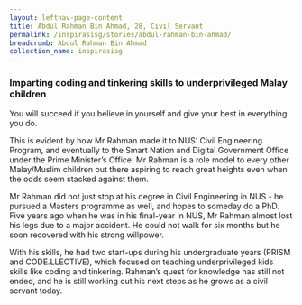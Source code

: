 ```yaml
---
layout: leftnav-page-content
title: Abdul Rahman Bin Ahmad, 28, Civil Servant
permalink: /inspirasisg/stories/abdul-rahman-bin-ahmad/ 
breadcrumb: Abdul Rahman Bin Ahmad
collection_name: inspirasisg
---
```


### **Imparting coding and tinkering skills to underprivileged Malay children**

You will succeed if you believe in yourself and give your best in everything you do. 
 
This is evident by how Mr Rahman made it to NUS’ Civil Engineering Program, and eventually to the Smart Nation and Digital Government Office under the Prime Minister’s Office. Mr Rahman is a role model to every other Malay/Muslim children out there aspiring to reach great heights even when the odds seem stacked against them. 
 
Mr Rahman did not just stop at his degree in Civil Engineering in NUS - he pursued a Masters programme as well, and hopes to someday do a PhD. Five years ago when he was in his final-year in NUS, Mr Rahman almost lost his legs due to a major accident. He could not walk for six months but he soon recovered with his strong willpower. 
 
With his skills, he had two start-ups during his undergraduate years (PRISM and CODE.LLECTIVE), which focused on teaching underprivileged kids skills like coding and tinkering. Rahman’s quest for knowledge has still not ended, and he is still working out his next steps as he grows as a civil servant today.

